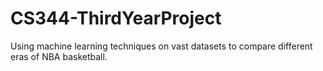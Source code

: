 # CS344-ThirdYearProject

Using machine learning techniques on vast datasets to compare different eras of NBA basketball.
